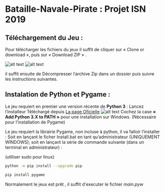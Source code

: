 # Bataille-Navale-Pirate : Projet ISN 2019

## Téléchargement du Jeu :

Pour télécharger les fichiers du jeux il suffit de cliquer sur « Clone or download », puis sur « Download ZIP » .

![alt text](https://imgur.com/plFHFUO.png)
![alt text](https://imgur.com/jDkpQC8)


il suffit ensuite de Décompresser l’archive Zip dans un dossier puis suivre les instructions suivantes.

## Instalation de Python et Pygame :

Le jeu requiert en premier une version récente de **Python 3** :
Lancez l’installeur Téléchargé depuis  [La page Oficielle](https://www.python.org/downloads/)
![alt text](https://imgur.com/4Fsg1yP.png)
Cochez la case **« Add Python 3.X to PATH »** pour une installation sur Windows.
(Nécessaire pour l’installation de Pygame)


Le jeu requiert la librairie Pygame, non incluse à python, il va falloir l’installer :
Soit en lançant le ficher  Install.bat en tant qu’administrateur (UNIQUEMENT WINDOWS);
soit en lançant la série de commande suivante (dans un terminal en administrateur) :

(utiliser sudo pour linux)
```bash
python -m pip install --upgrade pip

pip install pygame
```

Normalement le jeux est prêt , il suffit d'executer le fichier _main.pyw_
